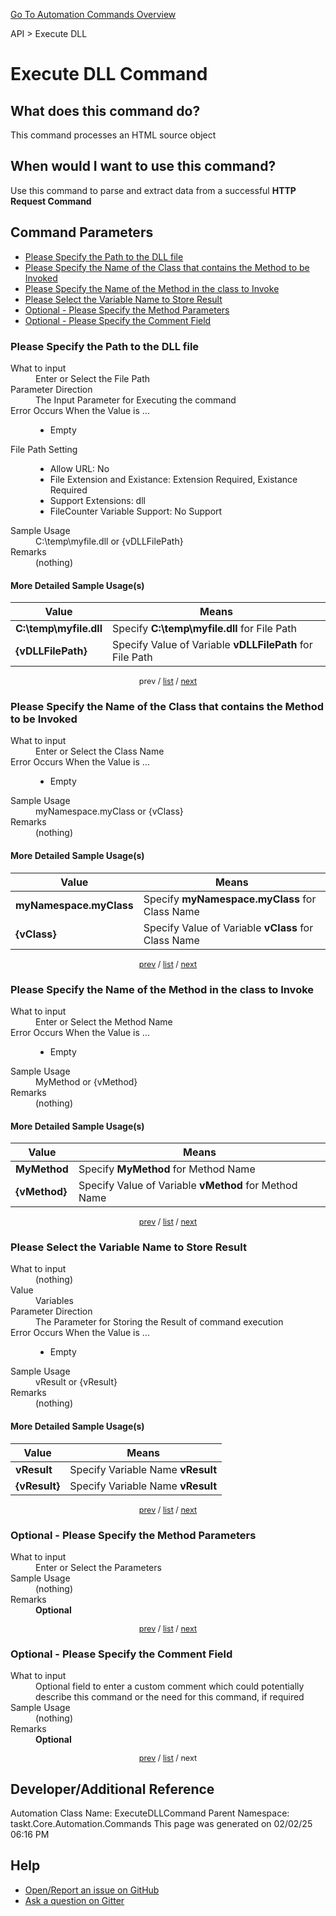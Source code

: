 <!--TITLE: Execute DLL Command -->
<!-- SUBTITLE: a command in the API group. -->
[Go To Automation Commands Overview](/automation-commands.md)


API &gt; Execute DLL


# Execute DLL Command


## What does this command do?
This command processes an HTML source object


## When would I want to use this command?
Use this command to parse and extract data from a successful **HTTP Request Command**


<a id="param_list"></a>
## Command Parameters
- [Please Specify the Path to the DLL file](#param_0)
- [Please Specify the Name of the Class that contains the Method to be Invoked](#param_1)
- [Please Specify the Name of the Method in the class to Invoke](#param_2)
- [Please Select the Variable Name to Store Result](#param_3)
- [Optional - Please Specify the Method Parameters](#param_4)
- [Optional - Please Specify the Comment Field](#param_5)


<a id="param_0"></a>
### Please Specify the Path to the DLL file


<dl>
<dt>What to input</dt><dd>Enter or Select the File Path</dd>
<dt>Parameter Direction</dt><dd>The Input Parameter for Executing the command</dd>
<dt>Error Occurs When the Value is ...</dt><dd><ul>
<li>Empty</li>
</ul></dd>
<dt>File Path Setting</dt><dd><ul><li>Allow URL: No</li><li>File Extension and Existance: Extension Required, Existance Required</li><li>Support Extensions: dll</li><li>FileCounter Variable Support: No Support</li></ul></dd>
<dt>Sample Usage</dt><dd>C:\temp\myfile.dll or {vDLLFilePath}</dd>
<dt>Remarks</dt><dd>(nothing)</dd>
</dl>




#### More Detailed Sample Usage(s)
| Value | Means |
|---|---|
| <strong>C:\temp\myfile.dll</strong> | Specify **C:\temp\myfile.dll** for File Path |
| <strong>{vDLLFilePath}</strong> | Specify Value of Variable **vDLLFilePath** for File Path |


<div style="font-size: 90%; text-align: center">


prev / [list](#param_list) / [next](#param_1)


</div>


<a id="param_1"></a>
### Please Specify the Name of the Class that contains the Method to be Invoked


<dl>
<dt>What to input</dt><dd>Enter or Select the Class Name</dd>
<dt>Error Occurs When the Value is ...</dt><dd><ul>
<li>Empty</li>
</ul></dd>
<dt>Sample Usage</dt><dd>myNamespace.myClass or {vClass}</dd>
<dt>Remarks</dt><dd>(nothing)</dd>
</dl>




#### More Detailed Sample Usage(s)
| Value | Means |
|---|---|
| <strong>myNamespace.myClass</strong> | Specify **myNamespace.myClass** for Class Name |
| <strong>{vClass}</strong> | Specify Value of Variable **vClass** for Class Name |


<div style="font-size: 90%; text-align: center">


[prev](#param_1) / [list](#param_list) / [next](#param_2)


</div>


<a id="param_2"></a>
### Please Specify the Name of the Method in the class to Invoke


<dl>
<dt>What to input</dt><dd>Enter or Select the Method Name</dd>
<dt>Error Occurs When the Value is ...</dt><dd><ul>
<li>Empty</li>
</ul></dd>
<dt>Sample Usage</dt><dd>MyMethod or {vMethod}</dd>
<dt>Remarks</dt><dd>(nothing)</dd>
</dl>




#### More Detailed Sample Usage(s)
| Value | Means |
|---|---|
| <strong>MyMethod</strong> | Specify **MyMethod** for Method Name |
| <strong>{vMethod}</strong> | Specify Value of Variable **vMethod** for Method Name |


<div style="font-size: 90%; text-align: center">


[prev](#param_2) / [list](#param_list) / [next](#param_3)


</div>


<a id="param_3"></a>
### Please Select the Variable Name to Store Result


<dl>
<dt>What to input</dt><dd>(nothing)</dd>
<dt>Value</dt><dd>Variables</dd>
<dt>Parameter Direction</dt><dd>The Parameter for Storing the Result of command execution</dd>
<dt>Error Occurs When the Value is ...</dt><dd><ul>
<li>Empty</li>
</ul></dd>
<dt>Sample Usage</dt><dd>vResult or {vResult}</dd>
<dt>Remarks</dt><dd>(nothing)</dd>
</dl>




#### More Detailed Sample Usage(s)
| Value | Means |
|---|---|
| <strong>vResult</strong> | Specify Variable Name **vResult** |
| <strong>{vResult}</strong> | Specify Variable Name **vResult** |


<div style="font-size: 90%; text-align: center">


[prev](#param_3) / [list](#param_list) / [next](#param_4)


</div>


<a id="param_4"></a>
### Optional - Please Specify the Method Parameters


<dl>
<dt>What to input</dt><dd>Enter or Select the Parameters</dd>
<dt>Sample Usage</dt><dd>(nothing)</dd>
<dt>Remarks</dt><dd><strong>Optional</strong><br></dd>
</dl>




<div style="font-size: 90%; text-align: center">


[prev](#param_4) / [list](#param_list) / [next](#param_5)


</div>


<a id="param_5"></a>
### Optional - Please Specify the Comment Field


<dl>
<dt>What to input</dt><dd>Optional field to enter a custom comment which could potentially describe this command or the need for this command, if required</dd>
<dt>Sample Usage</dt><dd>(nothing)</dd>
<dt>Remarks</dt><dd><strong>Optional</strong><br></dd>
</dl>




<div style="font-size: 90%; text-align: center">


[prev](#param_5) / [list](#param_list) / next


</div>


## Developer/Additional Reference
Automation Class Name: ExecuteDLLCommand
Parent Namespace: taskt.Core.Automation.Commands
This page was generated on 02/02/25 06:16 PM


## Help
- [Open/Report an issue on GitHub](https://github.com/rcktrncn/taskt/issues/new)
- [Ask a question on Gitter](https://gitter.im/taskt-rpa/Lobby)
